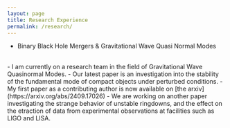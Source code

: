 ```yaml
---
layout: page
title: Research Experience
permalink: /research/
---
```


- Binary Black Hole Mergers & Gravitational Wave Quasi Normal Modes  
<br> 
	- I am currently on a research team in the field of Gravitational Wave Quasinormal Modes.
	- Our latest paper is an investigation into the stability of the fundamental mode of compact objects under perturbed conditions.
   	- My first paper as a contributing author is now available on [the arxiv](https://arxiv.org/abs/2409.17026)
   	- We are working on another paper investigating the strange behavior of unstable ringdowns, and the effect on the etraction of data from experimental observations at facilities such as LIGO and LISA.
